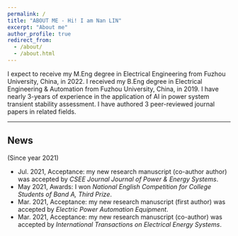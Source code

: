 ```yaml
---
permalink: /
title: "ABOUT ME - Hi! I am Nan LIN"
excerpt: "About me"
author_profile: true
redirect_from: 
  - /about/
  - /about.html
---
```


I expect to receive my M.Eng degree in Electrical Engineering from Fuzhou University, China, in 2022.
I received my B.Eng degree in Electrical Engineering & Automation from Fuzhou University, China, in 2019.
I have nearly 3-years of experience in the application of AI in power system transient stability assessment.
I have authored 3 peer-reviewed journal papers in related fields.

---

## News
(Since year 2021)
* Jul. 2021, Acceptance: my new research manuscript (co-author author) was accepted by *CSEE Journal Journal of Power & Energy Systems*.
* May  2021, Awards: I won *National English Competition for College Students of Band A, Third Prize*.
* Mar. 2021, Acceptance: my new research manuscript (first author) was accepted by *Electric Power Automation Equipment*.
* Mar. 2021, Acceptance: my new research manuscript (co-author) was accepted by *International Transactions on Electrical Energy Systems*.

